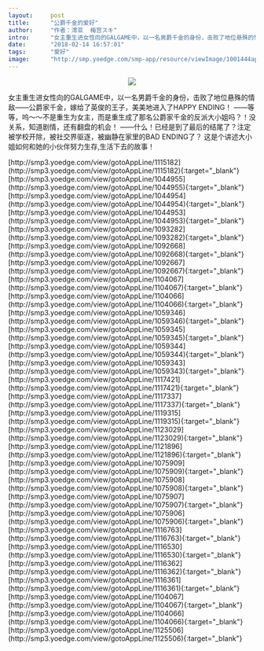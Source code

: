 ```yaml
---
layout:     post
title:      "公爵千金的爱好"
author:     "作者：澪亚  梅宫スキ"
intro:      "女主重生进女性向的GALGAME中，以一名男爵千金的身份，击败了地位悬殊的情敌——公爵家千金，嫁给了英俊的王子，美美地进入了HAPPY ENDING！ ——等等，呜～～不是重生为女主，而是重生成了那名公爵家千金的反派大小姐吗？！没关系，知道剧情，还有翻盘的机会！ ——什么！已经是到了最后的结尾了？注定被学校开除，被社交界驱逐，被幽静在家里的BAD ENDING了？ 这是个讲述大小姐如何和她的小伙伴努力生存,生活下去的故事！"
date:       "2018-02-14 16:57:01"
tags:       "爱好"
image:      "http://smp.yoedge.com/smp-app/resource/viewImage/1001444appline.png"
---
```

<div style="text-align: center">
<p><img src="http://smp.yoedge.com/smp-app/resource/viewImage/1001444appline.png"/></p>
</div>
<p class="post-meta">
<span>女主重生进女性向的GALGAME中，以一名男爵千金的身份，击败了地位悬殊的情敌——公爵家千金，嫁给了英俊的王子，美美地进入了HAPPY ENDING！ ——等等，呜～～不是重生为女主，而是重生成了那名公爵家千金的反派大小姐吗？！没关系，知道剧情，还有翻盘的机会！ ——什么！已经是到了最后的结尾了？注定被学校开除，被社交界驱逐，被幽静在家里的BAD ENDING了？ 这是个讲述大小姐如何和她的小伙伴努力生存,生活下去的故事！</span>
</p>
[http://smp3.yoedge.com/view/gotoAppLine/1115182](http://smp3.yoedge.com/view/gotoAppLine/1115182){:target="_blank"}
[http://smp3.yoedge.com/view/gotoAppLine/1044955](http://smp3.yoedge.com/view/gotoAppLine/1044955){:target="_blank"}
[http://smp3.yoedge.com/view/gotoAppLine/1044954](http://smp3.yoedge.com/view/gotoAppLine/1044954){:target="_blank"}
[http://smp3.yoedge.com/view/gotoAppLine/1044953](http://smp3.yoedge.com/view/gotoAppLine/1044953){:target="_blank"}
[http://smp3.yoedge.com/view/gotoAppLine/1093282](http://smp3.yoedge.com/view/gotoAppLine/1093282){:target="_blank"}
[http://smp3.yoedge.com/view/gotoAppLine/1092668](http://smp3.yoedge.com/view/gotoAppLine/1092668){:target="_blank"}
[http://smp3.yoedge.com/view/gotoAppLine/1092667](http://smp3.yoedge.com/view/gotoAppLine/1092667){:target="_blank"}
[http://smp3.yoedge.com/view/gotoAppLine/1104067](http://smp3.yoedge.com/view/gotoAppLine/1104067){:target="_blank"}
[http://smp3.yoedge.com/view/gotoAppLine/1104066](http://smp3.yoedge.com/view/gotoAppLine/1104066){:target="_blank"}
[http://smp3.yoedge.com/view/gotoAppLine/1059346](http://smp3.yoedge.com/view/gotoAppLine/1059346){:target="_blank"}
[http://smp3.yoedge.com/view/gotoAppLine/1059345](http://smp3.yoedge.com/view/gotoAppLine/1059345){:target="_blank"}
[http://smp3.yoedge.com/view/gotoAppLine/1059344](http://smp3.yoedge.com/view/gotoAppLine/1059344){:target="_blank"}
[http://smp3.yoedge.com/view/gotoAppLine/1059343](http://smp3.yoedge.com/view/gotoAppLine/1059343){:target="_blank"}
[http://smp3.yoedge.com/view/gotoAppLine/1117421](http://smp3.yoedge.com/view/gotoAppLine/1117421){:target="_blank"}
[http://smp3.yoedge.com/view/gotoAppLine/1117337](http://smp3.yoedge.com/view/gotoAppLine/1117337){:target="_blank"}
[http://smp3.yoedge.com/view/gotoAppLine/1119315](http://smp3.yoedge.com/view/gotoAppLine/1119315){:target="_blank"}
[http://smp3.yoedge.com/view/gotoAppLine/1123029](http://smp3.yoedge.com/view/gotoAppLine/1123029){:target="_blank"}
[http://smp3.yoedge.com/view/gotoAppLine/1121896](http://smp3.yoedge.com/view/gotoAppLine/1121896){:target="_blank"}
[http://smp3.yoedge.com/view/gotoAppLine/1075909](http://smp3.yoedge.com/view/gotoAppLine/1075909){:target="_blank"}
[http://smp3.yoedge.com/view/gotoAppLine/1075908](http://smp3.yoedge.com/view/gotoAppLine/1075908){:target="_blank"}
[http://smp3.yoedge.com/view/gotoAppLine/1075907](http://smp3.yoedge.com/view/gotoAppLine/1075907){:target="_blank"}
[http://smp3.yoedge.com/view/gotoAppLine/1075906](http://smp3.yoedge.com/view/gotoAppLine/1075906){:target="_blank"}
[http://smp3.yoedge.com/view/gotoAppLine/1116763](http://smp3.yoedge.com/view/gotoAppLine/1116763){:target="_blank"}
[http://smp3.yoedge.com/view/gotoAppLine/1116530](http://smp3.yoedge.com/view/gotoAppLine/1116530){:target="_blank"}
[http://smp3.yoedge.com/view/gotoAppLine/1116362](http://smp3.yoedge.com/view/gotoAppLine/1116362){:target="_blank"}
[http://smp3.yoedge.com/view/gotoAppLine/1116361](http://smp3.yoedge.com/view/gotoAppLine/1116361){:target="_blank"}
[http://smp3.yoedge.com/view/gotoAppLine/1104067](http://smp3.yoedge.com/view/gotoAppLine/1104067){:target="_blank"}
[http://smp3.yoedge.com/view/gotoAppLine/1104066](http://smp3.yoedge.com/view/gotoAppLine/1104066){:target="_blank"}
[http://smp3.yoedge.com/view/gotoAppLine/1125506](http://smp3.yoedge.com/view/gotoAppLine/1125506){:target="_blank"}


